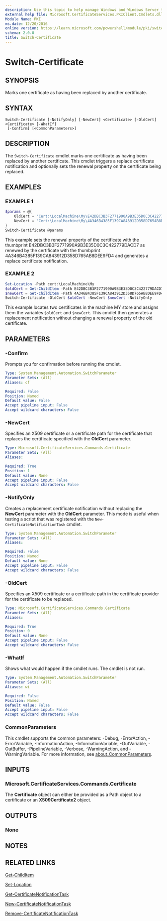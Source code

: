 ```yaml
---
description: Use this topic to help manage Windows and Windows Server technologies with Windows PowerShell.
external help file: Microsoft.CertificateServices.PKIClient.Cmdlets.dll-Help.xml
Module Name: PKI
ms.date: 12/20/2016
online version: https://learn.microsoft.com/powershell/module/pki/switch-certificate?view=windowsserver2025-ps&wt.mc_id=ps-gethelp
schema: 2.0.0
title: Switch-Certificate
---
```


# Switch-Certificate

## SYNOPSIS
Marks one certificate as having been replaced by another certificate.

## SYNTAX

```
Switch-Certificate [-NotifyOnly] [-NewCert] <Certificate> [-OldCert] <Certificate> [-WhatIf]
 [-Confirm] [<CommonParameters>]
```

## DESCRIPTION

The `Switch-Certificate` cmdlet marks one certificate as having been replaced by another
certificate. This cmdlet triggers a replace certificate notification and optionally sets the renewal
property on the certificate being replaced.

## EXAMPLES

### EXAMPLE 1

```powershell
$params = @{
    OldCert = 'Cert:\LocalMachine\My\E42DBC3B3F2771990A9B3E35D0C3C422779DACD7'
    NewCert = 'Cert:\LocalMachine\My\4A346B4385F139CA843912D358D765AB8DEE9FD4'
}
Switch-Certificate @params
```

This example sets the renewal property of the certificate with the thumbprint
E42DBC3B3F2771990A9B3E35D0C3C422779DACD7 as renewed by the certificate with the thumbprint
4A346B4385F139CA843912D358D765AB8DEE9FD4 and generates a replace certificate notification.

### EXAMPLE 2

```powershell
Set-Location -Path cert:\LocalMachine\My
$oldCert = Get-ChildItem -Path E42DBC3B3F2771990A9B3E35D0C3C422779DACD7
$newCert = Get-ChildItem -Path 4A346B4385F139CA843912D358D765AB8DEE9FD4
Switch-Certificate -OldCert $oldCert -NewCert $newCert -NotifyOnly
```

This example locates two certificates in the machine MY store and assigns them the variables
`$oldCert` and `$newCert`. This cmdlet then generates a replacement notification without changing a
renewal property of the old certificate.

## PARAMETERS

### -Confirm

Prompts you for confirmation before running the cmdlet.

```yaml
Type: System.Management.Automation.SwitchParameter
Parameter Sets: (All)
Aliases: cf

Required: False
Position: Named
Default value: False
Accept pipeline input: False
Accept wildcard characters: False
```

### -NewCert

Specifies an X509 certificate or a certificate path for the certificate that replaces the
certificate specified with the **OldCert** parameter.

```yaml
Type: Microsoft.CertificateServices.Commands.Certificate
Parameter Sets: (All)
Aliases:

Required: True
Position: 1
Default value: None
Accept pipeline input: False
Accept wildcard characters: False
```

### -NotifyOnly

Creates a replacement certificate notification without replacing the **NewCert** parameter with the
**OldCert** parameter. This mode is useful when testing a script that was registered with the
`New-CertificateNotificationTask` cmdlet.

```yaml
Type: System.Management.Automation.SwitchParameter
Parameter Sets: (All)
Aliases:

Required: False
Position: Named
Default value: None
Accept pipeline input: False
Accept wildcard characters: False
```

### -OldCert

Specifies an X509 certificate or a certificate path in the certificate provider for the certificate
to be replaced.

```yaml
Type: Microsoft.CertificateServices.Commands.Certificate
Parameter Sets: (All)
Aliases:

Required: True
Position: 0
Default value: None
Accept pipeline input: False
Accept wildcard characters: False
```

### -WhatIf

Shows what would happen if the cmdlet runs.
The cmdlet is not run.

```yaml
Type: System.Management.Automation.SwitchParameter
Parameter Sets: (All)
Aliases: wi

Required: False
Position: Named
Default value: False
Accept pipeline input: False
Accept wildcard characters: False
```

### CommonParameters

This cmdlet supports the common parameters: -Debug, -ErrorAction, -ErrorVariable,
-InformationAction, -InformationVariable, -OutVariable, -OutBuffer, -PipelineVariable, -Verbose,
-WarningAction, and -WarningVariable. For more information, see
[about_CommonParameters](https://go.microsoft.com/fwlink/?LinkID=113216).

## INPUTS

### Microsoft.CertificateServices.Commands.Certificate

The **Certificate** object can either be provided as a Path object to a certificate or an
**X509Certificate2** object.

## OUTPUTS

### None

## NOTES

## RELATED LINKS

[Get-ChildItem](https://go.microsoft.com/fwlink/?LinkId=290488)

[Set-Location](https://go.microsoft.com/fwlink/?LinkID=293912)

[Get-CertificateNotificationTask](./Get-CertificateNotificationTask.md)

[New-CertificateNotificationTask](./New-CertificateNotificationTask.md)

[Remove-CertificateNotificationTask](./Remove-CertificateNotificationTask.md)
